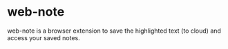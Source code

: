 # web-note
web-note is a browser extension to save the highlighted text (to cloud) and access your saved notes.

